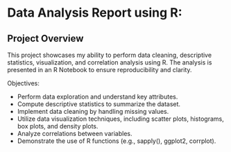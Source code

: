 # Data Analysis Report using R:
## Project Overview
This project showcases my ability to perform data cleaning, descriptive statistics, visualization, and correlation analysis using R. The analysis is presented in an R Notebook to ensure reproducibility and clarity.

Objectives:
  - Perform data exploration and understand key attributes.
  - Compute descriptive statistics to summarize the dataset.
  - Implement data cleaning by handling missing values.
  - Utilize data visualization techniques, including scatter plots, histograms, box plots, and density plots.
  - Analyze correlations between variables.
  - Demonstrate the use of R functions (e.g., sapply(), ggplot2, corrplot).
